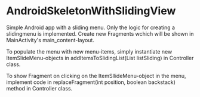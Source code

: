 # AndroidSkeletonWithSlidingView
Simple Android app with a sliding menu. Only the logic for creating a slidingmenu is implemented.
Create new Fragments wchich will be shown in MainActivity's main_content-layout.

To populate the menu with new menu-items, simply instantiate new ItemSlideMenu-objects in 
addItemsToSlidingList(List<ItemSlideMenu> listSliding) in Controller class. 

To show Fragment on clicking on the ItemSllideMenu-object in the menu, implement code in 
replaceFragment(int position, boolean backstack) method in Controller class.

